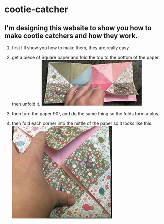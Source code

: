 # cootie-catcher

## I'm designing this website to show you how to make cootie catchers and how they work.

1. first I'll show you how to make them, they are really easy.

1. get a piece of Square paper and fold the top to the bottom  of the paper then unfold it.
![image](./178AC3DD-92BE-42EE-AD52-4AAB753EBE0C.jpeg)

1. then turn the paper 90°,  and do the same thing so the folds form a plus.

1. then fold each corner into the mittle of the paper so it looks like this.
![image](./3F3CFECA-FE16-4CCA-9CF5-B6B7A3873D40.jpeg)







